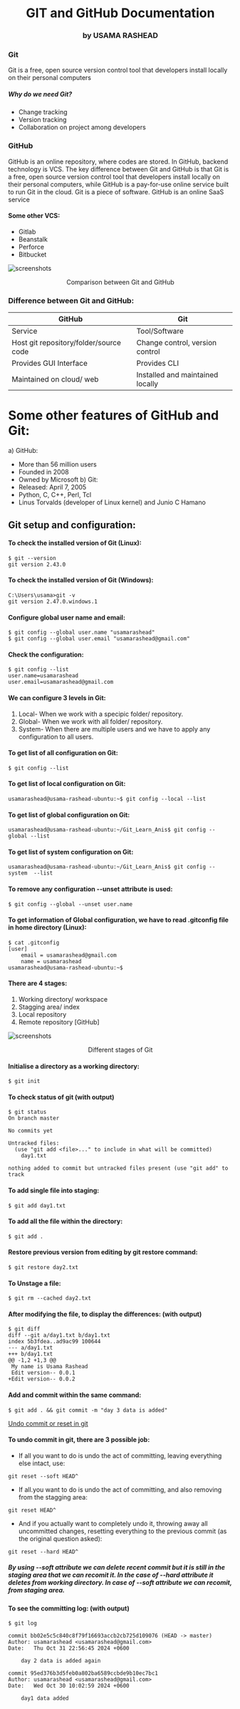 <h1 align="center"> GIT and GitHub Documentation</h1>
<h3 align="center"> by USAMA RASHEAD</h>

### Git
Git is a free, open source version control tool that developers install locally on their personal computers
##### Why do we need Git? 
-	Change tracking
-	Version tracking
-	Collaboration on project among developers

### GitHub 
GitHub is an online repository, where codes are stored. In GitHub, backend technology is VCS. The key difference between Git and GitHub is that Git is a free, open source version control tool that developers install locally on their personal computers, while GitHub is a pay-for-use online service built to run Git in the cloud. Git is a piece of software. GitHub is an online SaaS service

#### Some other VCS: 
- Gitlab 
- Beanstalk 
- Perforce 
- Bitbucket

![screenshots](./screenshots/IMAGE-01.png)
<p align="center">Comparison between Git and GitHub</p>
 
### Difference between Git and GitHub:
| GitHub |	Git |
|---|---|
| Service	| Tool/Software |
| Host git repository/folder/source code | Change control, version control |
| Provides GUI Interface |	Provides CLI |
| Maintained on cloud/ web |	Installed and maintained locally |

# Some other features of GitHub and Git:  
a)	GitHub: 
- More than 56 million users
- Founded in 2008
- Owned by Microsoft 
b)	 Git:
- Released: April 7, 2005
- Python, C, C++, Perl, Tcl
- Linus Torvalds (developer of Linux kernel) and Junio C Hamano

## Git setup and configuration:

#### To check the installed version of Git (Linux):
```
$ git --version 
git version 2.43.0
```
#### To check the installed version of Git (Windows):
```
C:\Users\usama>git -v
git version 2.47.0.windows.1
```
#### Configure global user name and email:
```
$ git config --global user.name "usamarashead"
$ git config --global user.email "usamarashead@gmail.com"
```
#### Check the configuration:
```
$ git config --list
user.name=usamarashead
user.email=usamarashead@gmail.com
```

#### We can configure 3 levels in Git:
1. Local- When we work with a specipic folder/ repository.
2. Global- When we work with all folder/ repository. 
3. System- When there are multiple users and we have to apply any configuration to all users. 






#### To get list of all configuration on Git: 
```
$ git config --list
```
#### To get list of local configuration on Git: 
```
usamarashead@usama-rashead-ubuntu:~$ git config --local --list
```
#### To get list of global configuration on Git: 
```
usamarashead@usama-rashead-ubuntu:~/Git_Learn_Anis$ git config --global --list
```
#### To get list of system configuration on Git: 
```
usamarashead@usama-rashead-ubuntu:~/Git_Learn_Anis$ git config --system  --list
```
#### To remove any configuration --unset attribute is used: 
```
$ git config --global --unset user.name
```
#### To get information of Global configuration, we have to read .gitconfig file in home directory (Linux):
```
$ cat .gitconfig 
[user]
	email = usamarashead@gmail.com
	name = usamarashead
usamarashead@usama-rashead-ubuntu:~$
```
#### There are 4 stages: 
1) Working directory/ workspace 
2) Stagging area/ index 
3) Local repository
4) Remote repository [GitHub] 

![screenshots](./screenshots/IMAGE-03.png)
<p align="center">Different stages of Git</p>

#### Initialise a directory as a working directory: 
```
$ git init 
```
#### To check status of git (with output)
```
$ git status 
On branch master

No commits yet

Untracked files:
  (use "git add <file>..." to include in what will be committed)
	day1.txt

nothing added to commit but untracked files present (use "git add" to track
```
#### To add single file into staging:
```
$ git add day1.txt
```
#### To add all the file within the directory: 
```
$ git add .
```
#### Restore previous version from editing by git restore command:
```
$ git restore day2.txt
```

#### To Unstage a file:
```
$ git rm --cached day2.txt
```
#### After modifying the file, to display the differences: (with output)
```
$ git diff
diff --git a/day1.txt b/day1.txt
index 5b3fdea..ad9ac99 100644
--- a/day1.txt
+++ b/day1.txt
@@ -1,2 +1,3 @@
 My name is Usama Rashead
 Edit version-- 0.0.1
+Edit version-- 0.0.2

```
#### Add and commit within the same command: 
```
$ git add . && git commit -m "day 3 data is added"
```
<ins>Undo commit or reset in git</ins>
#### To undo commit in git, there are 3 possible job: 
- If all you want to do is undo the act of committing, leaving everything else intact, use: 
```
git reset --soft HEAD^
```
- If all.you want to do is undo the act of committing, and also removing from the stagging area: 
```
git reset HEAD^
``` 
- And if you actually want to completely undo it, throwing away all uncommitted changes, resetting everything to the previous commit (as the original question asked): 
```
git reset --hard HEAD^ 
```
##### By using --soft attribute we can delete recent commit but it is still in the staging area that we can recomit it. In the case of --hard attribute it deletes from working directory. In case of --soft attribute we can recomit, from staging area.

#### To see the committing log: (with output)
```
$ git log

commit bb02e5c5c840c8f79f16693accb2cb725d109076 (HEAD -> master)
Author: usamarashead <usamarashead@gmail.com>
Date:   Thu Oct 31 22:56:45 2024 +0600

    day 2 data is added again

commit 95ed376b3d5feb0a802ba6589ccbde9b10ec7bc1
Author: usamarashead <usamarashead@gmail.com>
Date:   Wed Oct 30 10:02:59 2024 +0600

    day1 data added
```
#### 
